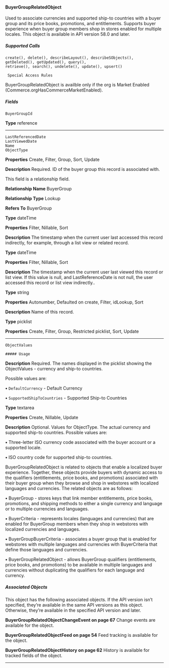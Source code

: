 #### BuyerGroupRelatedObject

Used to associate currencies and supported ship-to countries with a buyer group and its price books, promotions, and entitlements.
Supports buyer experience when buyer group members shop in stores enabled for multiple locales. This object is available in API version
58.0 and later.

##### Supported Calls
```
create(), delete(), describeLayout(), describeSObjects(), getDeleted(), getUpdated(), query(),
retrieve(), search(), undelete(), update(), upsert()

 Special Access Rules

```
BuyerGroupRelatedObject is availble only if the org is Market Enabled (Commerce.orgHasCommerceMarketEnabled).

##### Fields

```
BuyerGroupId

```

**Type**
reference


-----

```
LastReferencedDate
LastViewedDate
Name
ObjectType

```

**Properties**
Create, Filter, Group, Sort, Update

**Description**
Required. ID of the buyer group this record is associated with.

This field is a relationship field.

**Relationship Name**
BuyerGroup

**Relationship Type**
Lookup

**Refers To**
BuyerGroup

**Type**
dateTime

**Properties**
Filter, Nillable, Sort

**Description**
The timestamp when the current user last accessed this record indirectly, for example, through
a list view or related record.

**Type**
dateTime

**Properties**
Filter, Nillable, Sort

**Description**
The timestamp when the current user last viewed this record or list view. If this value is null,
and LastReferenceDate is not null, the user accessed this record or list view indirectly..

**Type**
string

**Properties**
Autonumber, Defaulted on create, Filter, idLookup, Sort

**Description**
Name of this record.

**Type**
picklist

**Properties**
Create, Filter, Group, Restricted picklist, Sort, Update


-----

```
ObjectValues

##### Usage

```

**Description**
Required. The names displayed in the picklist showing the ObjectValues - currency and
ship-to countries.

Possible values are:

**•** `DefaultCurrency`  - Default Currency

**•** `SupportedShipToCountries`  - Supported Ship-to Countries

**Type**
textarea

**Properties**
Create, Nillable, Update

**Description**
Optional. Values for ObjectType. The actual currency and supported ship-to countries. Possible
values are:

**•** Three-letter ISO currency code associated with the buyer account or a supported locale.

**•** ISO country code for supported ship-to countries.


BuyerGroupRelatedObject is related to objects that enable a localized buyer experience. Together, these objects provide buyers with
dynamic access to the qualifiers (entitlements, price books, and promotions) associated with their buyer group when they browse and
shop in webstores with localized languages and currencies. The related objects are as follows:

**•** BuyerGroup - stores keys that link member entitlements, price books, promotions, and shipping methods to either a single currency
and language or to multiple currencies and languages.

**•** BuyerCriteria - represents locales (languages and currencies) that are enabled for BuyerGroup members when they shop in webstores
with localized currencies and languages.

**•** BuyerGroupBuyerCriteria - associates a buyer group that is enabled for webstores with multiple languages and currencies with
BuyerCriteria that define those languages and currencies.

**•** BuyerGroupRelatedObject - allows BuyerGroup qualifiers (entitlements, price books, and promotions) to be available in multiple
languages and currencies without duplicating the qualifiers for each language and currency.

##### Associated Objects

This object has the following associated objects. If the API version isn’t specified, they’re available in the same API versions as this object.
Otherwise, they’re available in the specified API version and later.

**BuyerGroupRelatedObjectChangeEvent on page 67**
Change events are available for the object.

**BuyerGroupRelatedObjectFeed on page 54**
Feed tracking is available for the object.

**BuyerGroupRelatedObjectHistory on page 62**
History is available for tracked fields of the object.


-----
